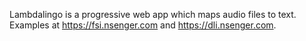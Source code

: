 Lambdalingo is a progressive web app which maps audio files to text. Examples at https://fsi.nsenger.com and https://dli.nsenger.com.
